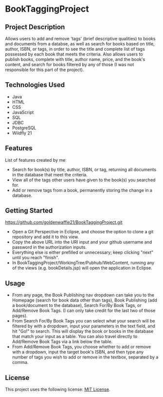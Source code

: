 # BookTaggingProject

## Project Description

Allows users to add and remove 'tags' (brief descriptive qualities) to books and documents from a databse, as well as search for books based on title, author, ISBN, or tags,
in order to see the title and complete list of tags possessed by each book that meets the criteria. Also allows users to publish books, complete with title, author name, 
price, and the book's content, and search for books filtered by any of those (I was not responsible for this part of the project).

## Technologies Used

* Java
* HTML
* CSS
* JavaScript
* SQL
* JDBC
* PostgreSQL
* Wildfly 21

## Features

List of features created by me:
* Search for book(s) by title, author, ISBN, or tag, returning all documents in the database that meet the criteria.
* View all of the tags other users have given to the book(s) you searched for.
* Add or remove tags from a book, permanently storing the change in a database.

## Getting Started
   
https://github.com/goldenwaffle21/BookTaggingProject.git

* Open a Git Perspective in Eclipse, and choose the option to clone a git repository and add it to this view.  
* Copy the above URL into the URI input and your github username and password in the authorization inputs.
* Everything else is either prefilled or unnecessary; keep clicking "next" until you reach "finish".
* In BookTaggingProject/WorkingTree/Pubhub/WebContent, running any of the views (e.g. bookDetails.jsp) will open the application in Eclipse.

## Usage

* From any page, the Book Publishing nav dropdown can take you to the Homepage (search for book data other than tags), Book Publishing (add a book/document to the
database), Search For/By Book Tags, or Add/Remove Book Tags. (I can only take credit for the last two of those pages).
* From Search For/By Book Tags you can select what your search will be filtered by with a dropdown, input your parameters in the text field, and hit "Go!" to search.
This will display the book or books in the database that match your input as a table. You can also travel directly to Add/Remove Book Tags via a link below the table.
* From Add/Remove Book Tags, you choose whether to add or remove with a dropdown, input the target book's ISBN, and then type any number of tags you wish to add or remove
in the textbox, separated by a comma.

## License

This project uses the following license: [MIT License](<https://opensource.org/licenses/MIT>).
